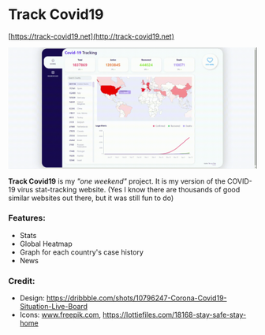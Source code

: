 # Track Covid19

[https://track-covid19.net](http://track-covid19.net)

<img src="docs/demo.gif"/>

**Track Covid19** is my _"one weekend"_ project. It is my version of the COVID-19 virus stat-tracking website. (Yes I know there are thousands of good similar websites out there, but it was still fun to do)

### Features:

- Stats
- Global Heatmap
- Graph for each country's case history
- News

### Credit:

- Design: https://dribbble.com/shots/10796247-Corona-Covid19-Situation-Live-Board
- Icons: www.freepik.com, https://lottiefiles.com/18168-stay-safe-stay-home
